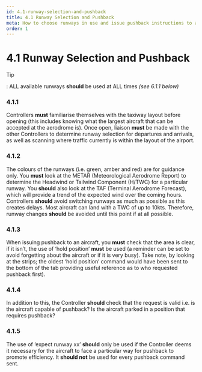 ```yaml
---
id: 4.1-runway-selection-and-pushback
title: 4.1 Runway Selection and Pushback
meta: How to choose runways in use and issue pushback instructions to aircraft
order: 1
---
```


# 4.1  Runway Selection and Pushback

 

Tip

: ALL available runways **should** be used at ALL times *(see 6.1.1 below)*

 

### 4.1.1    

Controllers **must** familiarise themselves with the taxiway layout before opening (this includes knowing what the largest aircraft that can be accepted at the aerodrome is). Once open, liaison **must** be made with the other Controllers to determine runway selection for departures and arrivals, as well as scanning where traffic currently is within the layout of the airport.



### 4.1.2    

The colours of the runways (i.e. green, amber and red) are for guidance only. You **must** look at the METAR (Meteorological Aerodrome Report) to determine the Headwind or Tailwind Component (H/TWC) for a particular runway. You **should** also look at the TAF (Terminal Aerodrome Forecast), which will provide a trend of the expected wind over the coming hours. Controllers **should** avoid switching runways as much as possible as this creates delays. Most aircraft can land with a TWC of up to 10kts. Therefore, runway changes **should** be avoided until this point if at all possible.



### 4.1.3    

When issuing pushback to an aircraft, you **must** check that the area is clear, if it isn’t, the use of ‘hold position’ **must** be used (a reminder can be set to avoid forgetting about the aircraft or if it is very busy). Take note, by looking at the strips; the oldest ‘hold position’ command would have been sent to the bottom of the tab providing useful reference as to who requested pushback first).



### 4.1.4    

In addition to this, the Controller **should** check that the request is valid i.e. is the aircraft capable of pushback? Is the aircraft parked in a position that requires pushback?



### 4.1.5    

The use of ‘expect runway xx’ **should** only be used if the Controller deems it necessary for the aircraft to face a particular way for pushback to promote efficiency. It **should not** be used for every pushback command sent.
